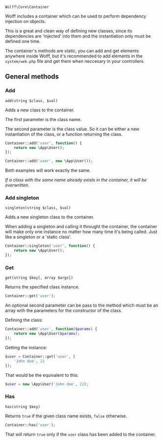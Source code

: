 `Wolff\Core\Container`

Wolff includes a container which can be used to perform dependency injection on objects.

This is a great and clean way of defining new classes, since its dependencies are 'injected' into them and the instantiation only must be defined one time.

The container's methods are static, you can add and get elements anywhere inside Wolff, but it's recommended to add elements in the `system/web.php` file and get them when neccesary in your controllers.

## General methods

### Add

`add(string $class, $val)`

Adds a new class to the container.

The first parameter is the class name.

The second parameter is the class value. So it can be either a new instantiation of the class, or a function returning the class.

```php
Container::add('user', function() {
    return new \App\User();
});
```

```php
Container::add('user', new \App\User());
```

Both examples will work exactly the same.

_If a class with the same name already exists in the container, it will be overwritten._

### Add singleton

`singleton(string $class, $val)`

Adds a new singleton class to the container.

When adding a singleton and calling it throught the container, the container will make only one instance no matter how many time it's being called. Just like a singleton or a 'static class'.

```php
Container::singleton('user', function() {
    return new \App\User();
});
```

### Get

`get(string $key[, array $args])`

Returns the specified class instance.

```php
Container::get('user');
```

An optional second parameter can be pass to the method which must be an array with the parameters for the constructor of the class.

Defining the class:

```php
Container::add('user', function($params) {
    return new \App\User($params);
});
```

Getting the instance:

```php
$user = Container::get('user', [
    'John doe', 22
]);
```

That would be the equivalent to this:

```php
$user = new \App\User('John doe', 22);
```

### Has

`has(string $key)`

Returns `true` if the given class name exists, `false` otherwise.

```php
Container::has('user');
```

That will return `true` only if the `user` class has been added to the container.
